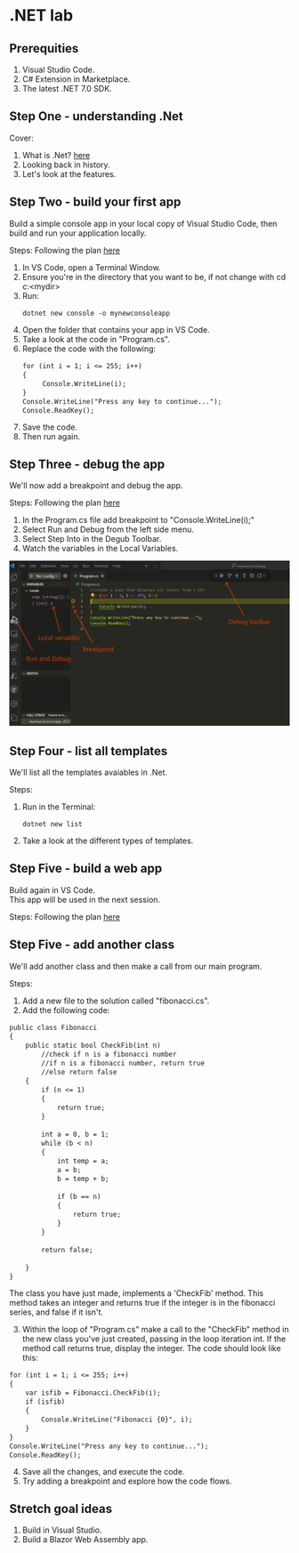 # .NET lab

## Prerequities
1. Visual Studio Code.
2. C# Extension in Marketplace. 
3. The latest .NET 7.0 SDK.


## Step One - understanding .Net 
Cover:
1. What is .Net?
   [here](https://learn.microsoft.com/en-us/dotnet/core/introduction)
3. Looking back in history.
4. Let's look at the features.

## Step Two - build your first app 
Build a simple console app in your local copy of Visual Studio Code, then build and run your application locally. 

Steps:
Following the plan [here](https://learn.microsoft.com/en-us/dotnet/core/tutorials/with-visual-studio-code?pivots=dotnet-7-0)
1. In VS Code, open a Terminal Window.
2. Ensure you're in the directory that you want to be, if not change with cd c:\<mydir>
3. Run: 
   ```
   dotnet new console -o mynewconsoleapp
   ```
5. Open the folder that contains your app in VS Code.
6. Take a look at the code in "Program.cs".
7. Replace the code with the following:
   ```
   for (int i = 1; i <= 255; i++)
   { 
        Console.WriteLine(i); 
   }
   Console.WriteLine("Press any key to continue..."); 
   Console.ReadKey(); 
   ```
9. Save the code. 
10. Then run again.

## Step Three - debug the app
We'll now add a breakpoint and debug the app. 

Steps:
Following the plan [here](https://learn.microsoft.com/en-us/dotnet/core/tutorials/debugging-with-visual-studio-code?pivots=dotnet-7-0)
1. In the Program.cs file add breakpoint to "Console.WriteLine(i);"
2. Select Run and Debug from the left side menu.
3. Select Step Into in the Degub Toolbar.
4. Watch the variables in the Local Variables.

![alt text](./images/vs-code-debug.png "VS Code Debug")

## Step Four - list all templates 
We'll list all the templates avaiables in .Net. 

Steps:
1. Run in the Terminal:
   ```
   dotnet new list
   ```
3. Take a look at the different types of templates. 

## Step Five - build a web app 
Build again in VS Code.  
This app will be used in the next session. 

Steps:
Following the plan [here](https://dotnet.microsoft.com/en-us/learn/aspnet/hello-world-tutorial/intro)

## Step Five - add another class
We'll add another class and then make a call from our main program.

Steps:
1. Add a new file to the solution called "fibonacci.cs".
2. Add the following code:
```
public class Fibonacci
{
    public static bool CheckFib(int n)
        //check if n is a fibonacci number
        //if n is a fibonacci number, return true
        //else return false
    {
        if (n <= 1)
        {
            return true;
        }

        int a = 0, b = 1;
        while (b < n)
        {
            int temp = a;
            a = b;
            b = temp + b;

            if (b == n)
            {
                return true;
            }
        }

        return false;
        
    }
}
```
The class you have just made, implements a 'CheckFib' method.  This method takes an integer and returns true if the integer is in the fibonacci series, and false if it isn't. 

3. Within the loop of "Program.cs" make a call to the "CheckFib" method in the new class you've just created, passing in the loop iteration int.  If the method call returns true, display the integer.  The code should look like this:
```
for (int i = 1; i <= 255; i++)
{
    var isfib = Fibonacci.CheckFib(i);
    if (isfib)
    {
        Console.WriteLine("Fibonacci {0}", i);
    }
}
Console.WriteLine("Press any key to continue...");
Console.ReadKey();
```
4. Save all the changes, and execute the code.
5. Try adding a breakpoint and explore how the code flows. 

## Stretch goal ideas
1. Build in Visual Studio.
2. Build a Blazor Web Assembly app.

